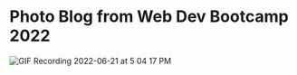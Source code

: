# Photo Blog from Web Dev Bootcamp 2022






![GIF Recording 2022-06-21 at 5 04 17 PM](https://user-images.githubusercontent.com/49997164/174887948-196886f1-dbd3-40ed-a3be-2826405dd713.gif)
